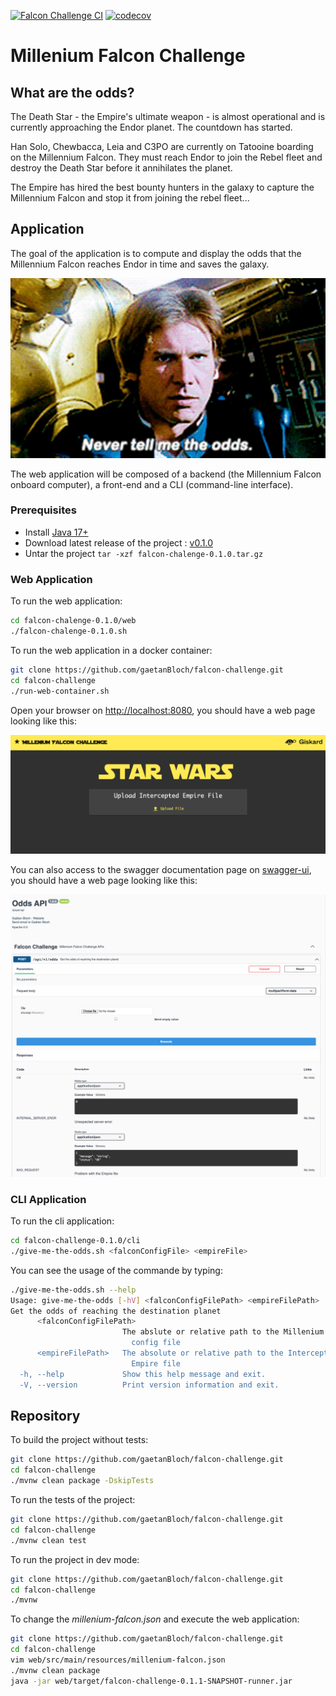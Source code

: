[![Falcon Challenge CI](https://github.com/gaetanBloch/falcon-challenge/actions/workflows/workflow.yml/badge.svg)](https://github.com/gaetanBloch/falcon-challenge/actions)
[![codecov](https://codecov.io/gh/gaetanBloch/falcon-challenge/branch/main/graph/badge.svg?token=FzhPJc8wa3)](https://codecov.io/gh/gaetanBloch/falcon-challenge)

# Millenium Falcon Challenge

## What are the odds?

The Death Star - the Empire's ultimate weapon - is almost operational and is currently approaching the Endor planet. The countdown has started.

Han Solo, Chewbacca, Leia and C3PO are currently on Tatooine boarding on the Millennium Falcon. They must reach Endor to join the Rebel fleet and destroy the Death Star before it annihilates the planet.

The Empire has hired the best bounty hunters in the galaxy to capture the Millennium Falcon and stop it from joining the rebel fleet...

## Application

The goal of the application is to compute and display the odds that the Millennium Falcon reaches Endor in time and saves the galaxy.

![Never tell me the odds](resources/never-tell-me-the-odds.gif)

The web application will be composed of a backend (the Millennium Falcon onboard computer), a front-end and a CLI (command-line interface).

### Prerequisites

- Install [Java 17+](https://jdk.java.net/archive/)
- Download latest release of the project : [v0.1.0](https://github.com/gaetanBloch/falcon-challenge/releases/download/v0.1.0/falcon-chalenge-0.1.0.tar.gz)
- Untar the project `tar -xzf falcon-chalenge-0.1.0.tar.gz`

### Web Application

To run the web application:

```sh
cd falcon-chalenge-0.1.0/web
./falcon-chalenge-0.1.0.sh
```

To run the web application in a docker container:

```sh
git clone https://github.com/gaetanBloch/falcon-challenge.git
cd falcon-challenge
./run-web-container.sh
```

Open your browser on [http://localhost:8080](http://localhost:8080), you should have a web page looking like this:

![UI](resources/ui.png)

You can also access to the swagger documentation page on [swagger-ui](http://localhost:8080/q/swagger-ui), you should have a web page looking like this:

![UI](resources/swagger-ui.png)

### CLI Application

To run the cli application:

```sh
cd falcon-challenge-0.1.0/cli
./give-me-the-odds.sh <falconConfigFile> <empireFile>
```

You can see the usage of the commande by typing:

```sh
./give-me-the-odds.sh --help
Usage: give-me-the-odds [-hV] <falconConfigFilePath> <empireFilePath>
Get the odds of reaching the destination planet
      <falconConfigFilePath>
                         The abslute or relative path to the Millenium Falcon's
                           config file
      <empireFilePath>   The absolute or relative path to the Intercepted
                           Empire file
  -h, --help             Show this help message and exit.
  -V, --version          Print version information and exit.
```

## Repository

To build the project without tests:

```sh
git clone https://github.com/gaetanBloch/falcon-challenge.git
cd falcon-challenge
./mvnw clean package -DskipTests
```

To run the tests of the project:

```sh
git clone https://github.com/gaetanBloch/falcon-challenge.git
cd falcon-challenge
./mvnw clean test
```

To run the project in dev mode:

```sh
git clone https://github.com/gaetanBloch/falcon-challenge.git
cd falcon-challenge
./mvnw
```

To change the *millenium-falcon.json* and execute the web application:

```sh
git clone https://github.com/gaetanBloch/falcon-challenge.git
cd falcon-challenge
vim web/src/main/resources/millenium-falcon.json
./mvnw clean package
java -jar web/target/falcon-challenge-0.1.1-SNAPSHOT-runner.jar
```
